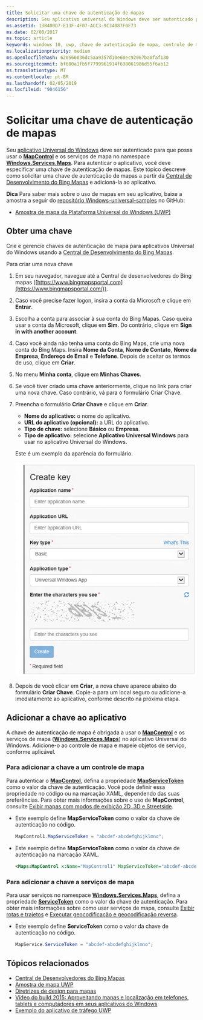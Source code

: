 ```yaml
---
title: Solicitar uma chave de autenticação de mapas
description: Seu aplicativo universal do Windows deve ser autenticado para que possa usar o MapControl e os serviços de mapa no namespace Windows.Services.Maps.
ms.assetid: 13B400D7-E13F-4F07-ACC3-9C34087F0F73
ms.date: 02/08/2017
ms.topic: article
keywords: windows 10, uwp, chave de autenticação de mapa, controle de mapa
ms.localizationpriority: medium
ms.openlocfilehash: 620566036dc5aa9357d10e60ec92067ba0faf130
ms.sourcegitcommit: bf600a1fb5f7799961914f638061986d55f6ab12
ms.translationtype: MT
ms.contentlocale: pt-BR
ms.lasthandoff: 02/05/2019
ms.locfileid: "9046156"
---
```

# <a name="request-a-maps-authentication-key"></a>Solicitar uma chave de autenticação de mapas




Seu [aplicativo Universal do Windows](https://msdn.microsoft.com/library/windows/apps/dn894631) deve ser autenticado para que possa usar o [**MapControl**](https://msdn.microsoft.com/library/windows/apps/dn637004) e os serviços de mapa no namespace [**Windows.Services.Maps**](https://msdn.microsoft.com/library/windows/apps/dn636979). Para autenticar o aplicativo, você deve especificar uma chave de autenticação de mapas. Este tópico descreve como solicitar uma chave de autenticação de mapas a partir da [Central de Desenvolvimento do Bing Mapas](https://www.bingmapsportal.com/) e adicioná-la ao aplicativo.

**Dica** Para saber mais sobre o uso de mapas em seu aplicativo, baixe a amostra a seguir do [repositório Windows-universal-samples](https://go.microsoft.com/fwlink/p/?LinkId=619979) no GitHub:

-   [Amostra de mapa da Plataforma Universal do Windows (UWP)](https://go.microsoft.com/fwlink/p/?LinkId=619977)

## <a name="get-a-key"></a>Obter uma chave


Crie e gerencie chaves de autenticação de mapa para aplicativos Universal do Windows usando a [Central de Desenvolvimento do Bing Mapas](https://www.bingmapsportal.com/).

Para criar uma nova chave

1.  Em seu navegador, navegue até a Central de desenvolvedores do Bing mapas ([https://www.bingmapsportal.com](https://www.bingmapsportal.com/)).

2.  Caso você precise fazer logon, insira a conta da Microsoft e clique em **Entrar**.

3.  Escolha a conta para associar à sua conta do Bing Mapas. Caso queira usar a conta da Microsoft, clique em **Sim**. Do contrário, clique em **Sign in with another account**.

4.  Caso você ainda não tenha uma conta do Bing Maps, crie uma nova conta do Bing Maps. Insira **Nome da Conta**, **Nome de Contato**, **Nome da Empresa**, **Endereço de Email** e **Telefone**. Depois de aceitar os termos de uso, clique em **Criar**.

5.  No menu **Minha conta**, clique em **Minhas Chaves**.

6.  Se você tiver criado uma chave anteriormente, clique no link para criar uma nova chave. Caso contrário, vá para o formulário Criar Chave.

7.  Preencha o formulário **Criar Chave** e clique em **Criar**.

    -   **Nome do aplicativo:** o nome do aplicativo.
    -   **URL do aplicativo (opcional):** a URL do aplicativo.
    -   **Tipo de chave:** selecione **Básico** ou **Empresa**.
    -   **Tipo de aplicativo:** selecione **Aplicativo Universal Windows** para usar no aplicativo Universal do Windows.

    Este é um exemplo da aparência do formulário.

    ![exemplo do formulário Criar Chave.](images/createkeydialog.png)

8.  Depois de você clicar em **Criar**, a nova chave aparece abaixo do formulário **Criar Chave**. Copie-a para um local seguro ou adicione-a imediatamente ao aplicativo, conforme descrito na próxima etapa.

## <a name="add-the-key-to-your-app"></a>Adicionar a chave ao aplicativo


A chave de autenticação de mapa é obrigada a usar o [**MapControl**](https://msdn.microsoft.com/library/windows/apps/dn637004) e os serviços de mapa ([**Windows.Services.Maps**](https://msdn.microsoft.com/library/windows/apps/dn636979)) no aplicativo Universal do Windows. Adicione-o ao controle de mapa e mapeie objetos de serviço, conforme aplicável.

### <a name="to-add-the-key-to-a-map-control"></a>Para adicionar a chave a um controle de mapa

Para autenticar o [**MapControl**](https://msdn.microsoft.com/library/windows/apps/dn637004), defina a propriedade [**MapServiceToken**](https://msdn.microsoft.com/library/windows/apps/dn637036) como o valor da chave de autenticação. Você pode definir essa propriedade no código ou na marcação XAML, dependendo das suas preferências. Para obter mais informações sobre o uso de **MapControl**, consulte [Exibir mapas com modos de exibição 2D, 3D e Streetside](display-maps.md).

-   Este exemplo define **MapServiceToken** como o valor da chave de autenticação no código.

    ```cs
    MapControl1.MapServiceToken = "abcdef-abcdefghijklmno";
    ```

-   Este exemplo define **MapServiceToken** como o valor da chave de autenticação na marcação XAML.

    ```xml
    <Maps:MapControl x:Name="MapControl1" MapServiceToken="abcdef-abcdefghijklmno"/>
    ```

### <a name="to-add-the-key-to-map-services"></a>Para adicionar a chave a serviços de mapa

Para usar serviços no namespace [**Windows.Services.Maps**](https://msdn.microsoft.com/library/windows/apps/dn636979), defina a propriedade [**ServiceToken**](https://msdn.microsoft.com/library/windows/apps/dn636977) como o valor da chave de autenticação. Para obter mais informações sobre como usar serviços de mapa, consulte [Exibir rotas e trajetos](routes-and-directions.md) e [Executar geocodificação e geocodificação reversa](geocoding.md).

-   Este exemplo define **ServiceToken** como o valor da chave de autenticação no código.

    ```cs
    MapService.ServiceToken = "abcdef-abcdefghijklmno";
    ```

## <a name="related-topics"></a>Tópicos relacionados

* [Central de Desenvolvedores do Bing Mapas](https://www.bingmapsportal.com/)
* [Amostra de mapa UWP](https://go.microsoft.com/fwlink/p/?LinkId=619977)
* [Diretrizes de design para mapas](https://msdn.microsoft.com/library/windows/apps/dn596102)
* [Vídeo do build 2015: Aproveitando mapas e localização em telefones, tablets e computadores em seus aplicativos do Windows](https://channel9.msdn.com/Events/Build/2015/2-757)
* [Exemplo do aplicativo de tráfego UWP](https://go.microsoft.com/fwlink/p/?LinkId=619982)
